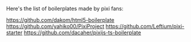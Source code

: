 Here's the list of boilerplates made by pixi fans:

https://github.com/dakom/html5-boilerplate
https://github.com/yahiko00/PixiProject
https://github.com/Leftium/pixi-starter
https://github.com/dacaher/pixijs-ts-boilerplate